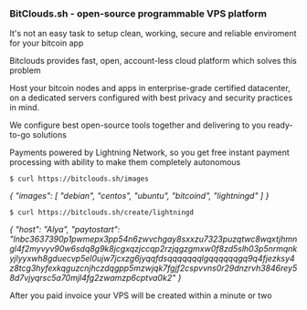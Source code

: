 ### BitClouds.sh - open-source programmable VPS platform ###

It's not an easy task to setup clean, working, secure and reliable enviroment for your bitcoin app

Bitclouds provides fast, open, account-less cloud platform which solves this problem 

Host your bitcoin nodes and apps in enterprise-grade certified datacenter, on a dedicated servers configured with best privacy and security practices in mind.

We configure best open-source tools together and delivering to you ready-to-go solutions

Payments powered by Lightning Network, so you get free instant payment processing with ability to make them completely autonomous

`$ curl https://bitclouds.sh/images`

_{
  "images": [
    "debian", 
    "centos", 
    "ubuntu", 
    "bitcoind", 
    "lightningd"
  ]
}_
 
`$ curl https://bitclouds.sh/create/lightningd`

_{
  "host": "Alya", 
  "paytostart": "lnbc3637390p1pwmepx3pp54n6zwvchgay8sxxzu7323puzqtwc8wqxtjhmngl4f2myvyv90w6sdq8g9k8jcgxqzjccqp2rzjqgzgmxw0f8zd5slh03p5nrmqnkyjlyyxwh8gduecvp5el0ujw7jcxzg6jyqqfdsqqqqqqqlgqqqqqqgq9q4fjezksy4z8tcg3hyfexkqguzcnjhczdqgpp5mzwjqk7fgjf2cspvvns0r29dnzrvh3846rey58d7vjyqrsc5a70mjl4fg2zwamzp6cptva0k2"
}_

After you paid invoice your VPS will be created within a minute or two


